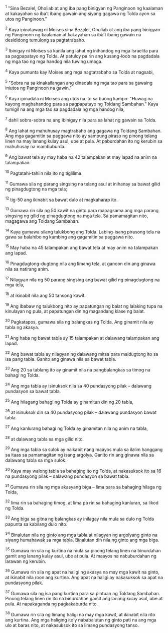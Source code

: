 <sup>1</sup>
"Sina Bezalel, Oholiab at ang iba pang binigyan ng Panginoon ng kaalaman at kakayahan sa ibaʼt ibang gawain ang siyang gagawa ng Tolda ayon sa utos ng Panginoon." 

<sup>2</sup>
Kaya ipinatawag ni Moises sina Bezalel, Oholiab at ang iba pang binigyan ng Panginoon ng kaalaman at kakayahan sa ibaʼt ibang gawain na desididong tumulong sa pagtatrabaho. 

<sup>3</sup>
Ibinigay ni Moises sa kanila ang lahat ng inihandog ng mga Israelita para sa pagpapatayo ng Tolda. At patuloy pa rin ang kusang-loob na pagdadala ng mga tao ng mga handog nila tuwing umaga. 

<sup>4</sup>
Kaya pumunta kay Moises ang mga nagtatrabaho sa Tolda at nagsabi, 

<sup>5</sup>
"Sobra na sa kinakailangan ang dinadala ng mga tao para sa gawaing iniutos ng Panginoon na gawin." 

<sup>6</sup>
Kaya ipinadala ni Moises ang utos na ito sa buong kampo: "Huwag na kayong maghahandog para sa pagpapatayo ng Toldang Sambahan." Kaya tumigil na ang mga tao sa pagdadala ng mga handog nila, 

<sup>7</sup>
dahil sobra-sobra na ang ibinigay nila para sa lahat ng gawain sa Tolda.

<sup>8</sup>
Ang lahat ng mahuhusay magtrabaho ang gagawa ng Toldang Sambahan. Ang mga gagamitin sa paggawa nito ay sampung piraso ng pinong telang linen na may lanang kulay asul, ube at pula. At paburdahan ito ng kerubin sa mahuhusay na mambuburda. 

<sup>9</sup>
Ang bawat tela ay may haba na 42 talampakan at may lapad na anim na talampakan. 

<sup>10</sup>
Pagtatahi-tahiin nila ito ng tiglilima. 

<sup>11</sup>
Gumawa sila ng parang singsing na telang asul at inihanay sa bawat gilid ng pinagdugtong na mga tela; 

<sup>12</sup>
tig-50 ang ikinabit sa bawat dulo at magkaharap ito. 

<sup>13</sup>
Gumawa rin sila ng 50 kawit na ginto para mapagsama ang mga parang singsing ng gilid ng pinagdugtong na mga tela. Sa pamamagitan nito, magagawa ang Toldang Sambahan. 

<sup>14</sup>
Kaya gumawa silang talukbong ang Tolda. Labing-isang pirasong tela na gawa sa balahibo ng kambing ang gagamitin sa paggawa nito. 

<sup>15</sup>
May haba na 45 talampakan ang bawat tela at may anim na talampakan ang lapad. 

<sup>16</sup>
Pinagdugtong-dugtong nila ang limang tela, at ganoon din ang ginawa nila sa natirang anim. 

<sup>17</sup>
Nilagyan nila ng 50 parang singsing ang bawat gilid ng pinagdugtong na mga tela, 

<sup>18</sup>
at ikinabit nila ang 50 tansong kawit. 

<sup>19</sup>
Ang ibabaw ng talukbong nito ay papatungan ng balat ng lalaking tupa na kinulayan ng pula, at papatungan din ng magandang klase ng balat. 

<sup>20</sup>
Pagkatapos, gumawa sila ng balangkas ng Tolda. Ang ginamit nila ay tabla ng akasya. 

<sup>21</sup>
Ang haba ng bawat tabla ay 15 talampakan at dalawang talampakan ang lapad. 

<sup>22</sup>
Ang bawat tabla ay nilagyan ng dalawang mitsa para maidugtong ito sa isa pang tabla. Ganito ang ginawa nila sa bawat tabla. 

<sup>23</sup>
Ang 20 sa tablang ito ay ginamit nila na pangbalangkas sa timog na bahagi ng Tolda. 

<sup>24</sup>
Ang mga tabla ay isinuksok nila sa 40 pundasyong pilak – dalawang pundasyon sa bawat tabla. 

<sup>25</sup>
Ang hilagang bahagi ng Tolda ay ginamitan din ng 20 tabla, 

<sup>26</sup>
at isinuksok din sa 40 pundasyong pilak – dalawang pundasyon bawat tabla. 

<sup>27</sup>
Ang kanlurang bahagi ng Tolda ay ginamitan nila ng anim na tabla, 

<sup>28</sup>
at dalawang tabla sa mga gilid nito. 

<sup>29</sup>
Ang mga tabla sa sulok ay naikabit nang maayos mula sa ilalim hanggang sa itaas sa pamamagitan ng isang argolya. Ganito rin ang ginawa nila sa dalawang tabla sa mga sulok. 

<sup>30</sup>
Kaya may walong tabla sa bahaging ito ng Tolda, at nakasuksok ito sa 16 na pundasyong pilak – dalawang pundasyon sa bawat tabla. 

<sup>31</sup>
Gumawa rin sila ng mga akasyang biga – lima para sa bahaging hilaga ng Tolda, 

<sup>32</sup>
lima rin sa bahaging timog, at lima pa rin sa bahaging kanluran, sa likod ng Tolda. 

<sup>33</sup>
Ang biga sa gitna ng balangkas ay inilagay nila mula sa dulo ng Tolda papunta sa kabilang dulo nito. 

<sup>34</sup>
Binalutan nila ng ginto ang mga tabla at nilagyan ng argolyang ginto na siyang humahawak sa mga tabla. Binalutan din nila ng ginto ang mga biga. 

<sup>35</sup>
Gumawa rin sila ng kurtina na mula sa pinong telang linen na binurdahan gamit ang lanang kulay asul, ube at pula. At maayos na nabuburdahan ng larawan ng kerubin. 

<sup>36</sup>
Gumawa rin sila ng apat na haligi ng akasya na may mga kawit na ginto, at ikinabit nila roon ang kurtina. Ang apat na haligi ay nakasuksok sa apat na pundasyong pilak. 

<sup>37</sup>
Gumawa sila ng isa pang kurtina para sa pintuan ng Toldang Sambahan. Pinong telang linen rin ito na binurdahan gamit ang lanang kulay asul, ube at pula. At napakaganda ng pagkakaburda nito. 

<sup>38</sup>
Gumawa rin sila ng limang haligi na may mga kawit, at ikinabit nila rito ang kurtina. Ang mga haliging itoʼy nababalutan ng ginto pati na ang mga ulo at baras nito, at nakasuksok ito sa limang pundasyong tanso.
